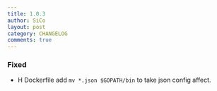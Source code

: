 ```yaml
---
title: 1.0.3
author: SiCo
layout: post
category: CHANGELOG
comments: true
---
```

### Fixed
- H Dockerfile add `mv *.json $GOPATH/bin` to take json config affect. 
